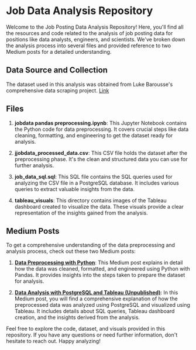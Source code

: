# Job Data Analysis Repository

Welcome to the Job Posting Data Analysis Repository! Here, you'll find all the resources and code related to the analysis of job posting data for positions like data analysts, engineers, and scientists. We've broken down the analysis process into several files and provided reference to two Medium posts for a detailed understanding.

## Data Source and Collection

The dataset used in this analysis was obtained from Luke Barousse's comprehensive data scraping project.
[Link](https://www.kaggle.com/datasets/lukebarousse/data-analyst-job-postings-google-search)


## Files

1. **jobdata pandas preprocessing.ipynb**: This Jupyter Notebook contains the Python code for data preprocessing. It covers crucial steps like data cleaning, formatting, and engineering to get the dataset ready for analysis.

2. **jjobdata_processed_data.csv**: This CSV file holds the dataset after the preprocessing phase. It's the clean and structured data you can use for further analysis.

3. **job_data_sql.sql**: This SQL file contains the SQL queries used for analyzing the CSV file in a PostgreSQL database. It includes various queries to extract valuable insights from the data.

4. **tableau_visuals**: This directory contains images of the Tableau dashboard created to visualize the data. These visuals provide a clear representation of the insights gained from the analysis.

## Medium Posts
To get a comprehensive understanding of the data preprocessing and analysis process, check out these two Medium posts:

1. **[Data Preprocessing with Python](https://medium.com/@thedataisaac/mastering-data-preparation-for-your-dream-data-job-using-job-postings-data-4063f91fbc2b)**: This Medium post explains in detail how the data was cleaned, formatted, and engineered using Python with Pandas. It provides insights into the steps taken to prepare the dataset for analysis.

2. **[Data Analysis with PostgreSQL and Tableau (Unpublished)](https://medium.com/@thedataisaac/data-analytics-jobs-where-when-and-how-to-find-your-dream-role-4db35c41242c)**: In this Medium post, you will find a comprehensive explanation of how the preprocessed data was analyzed using PostgreSQL and visualized using Tableau. It includes details about SQL queries, Tableau dashboard creation, and the insights derived from the analysis.

Feel free to explore the code, dataset, and visuals provided in this repository. If you have any questions or need further information, don't hesitate to reach out. Happy analyzing!
